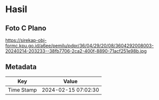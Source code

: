# Hasil

## Foto C Plano

https://sirekap-obj-formc.kpu.go.id/a6ee/pemilu/pdpr/36/04/29/20/08/3604292008003-20240214-203233--38fb7706-2ca2-400f-8890-71acf251e98b.jpg


## Metadata

| Key        | Value               |
| ---------- | ------------------- |
| Time Stamp | 2024-02-15 07:02:30 |



